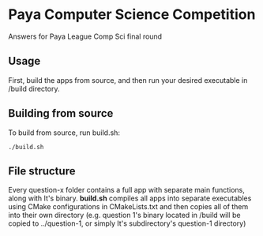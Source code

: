 # Paya Computer Science Competition
Answers for Paya League Comp Sci final round

## Usage
First, build the apps from source, and then run your desired executable in /build directory.

## Building from source
To build from source, run build.sh:
```
./build.sh
```

## File structure
Every question-x folder contains a full app with separate main functions, along with It's binary. **build.sh** compiles all apps into separate executables using CMake configurations in CMakeLists.txt and then copies all of them into their own directory (e.g. question 1's binary located in /build will be copied to ../question-1, or simply It's subdirectory's question-1 directory)